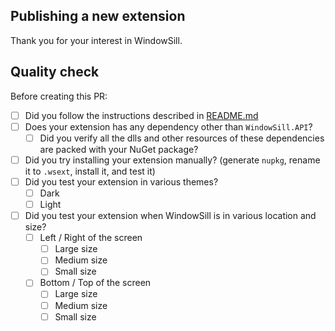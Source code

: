 <!--- Please provide a general summary of your changes in the title above -->

## Publishing a new extension

Thank you for your interest in WindowSill.

## Quality check

Before creating this PR:

- [ ] Did you follow the instructions described in [README.md](https://github.com/WindowSill-app/WindowSill-Extensions-Pkgs?tab=readme-ov-file#how-to-publish-a-new-extension-for-windowsill)
- [ ] Does your extension has any dependency other than `WindowSill.API`?
  - [ ] Did you verify all the dlls and other resources of these dependencies are packed with your NuGet package?
- [ ] Did you try installing your extension manually? (generate `nupkg`, rename it to `.wsext`, install it, and test it)
- [ ] Did you test your extension in various themes?
   - [ ] Dark
   - [ ] Light
- [ ] Did you test your extension when WindowSill is in various location and size?
    - [ ] Left / Right of the screen
        - [ ] Large size
        - [ ] Medium size
        - [ ] Small size
    - [ ] Bottom / Top of the screen
        - [ ] Large size
        - [ ] Medium size
        - [ ] Small size